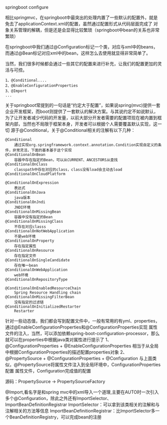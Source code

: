 springboot configure

相比springmvc，在springboot中最突出的处理内置了一些默认的配置外，就是免去了applicationContext.xml的配置，虽然通过配置形式从代码层面完成了
对象关系管理的解耦，但是还是会显得比较繁琐（springboot中bean的关系也非常繁琐）

在springboot中我们通过@Configuration标记一个类，对应与xml中的beans，而通过@Bean标记对应xml中的bean，这样怎么去使用就显得非常简单了。

当然，我们很多时候都会通过一些其它的配置来进行补充，让我们的配置更加的灵活与可控。

    1、@Conditional....
    2、@EnableConfigurationProperties
    3、@Import
    ...
    
关于springboot常提到的一句话是“约定大于配置”，如果说spring(mvc)提供一套企业开发框架，而boot则提供了一套默认的解决方案。与其说约定不如说默认，
为了让开发者减少代码的开发量，以前大部分开发者需要的配置项现在被内置到框架内部，当然也不局限于框架本身，开发者可以根据个人需要覆盖默认实现，这一切
源于@Conditional，关于@Conditional相关的注解有以下几种：

    @Conditional
        通过实现org.springframework.context.annotation.Condition实现自定义的条件，非常灵活，下面的基本基于这个实现
    @ConditionalOnBean
        容器中存在指定的Bean，可以从CURRENT、ANCESTORS从查找
    @ConditionalOnClass
        classpath中存在对应的class，class没有load会主动去load
    @ConditionalOnCloudPlatform
        
    @ConditionalOnExpression
        表达式
    @ConditionalOnJava
        java版本
    @ConditionalOnJndi
        JNDI环境
    @ConditionalOnMissingBean
        容器中没有指定的Bean
    @ConditionalOnMissingClass
        不存在对应classs
    @ConditionalOnNotWebApplication
        不是web环境
    @ConditionalOnProperty
        存在指定属性
    @ConditionalOnResource
        存在指定文件
    @ConditionalOnSingleCandidate
        存在唯一bean
    @ConditionalOnWebApplication
        web环境
    @ConditionalOnRepositoryType
        
    @ConditionalOnEnabledResourceChain
        Spring Resource Handling chain
    @ConditionalOnMissingFilterBean
        没有指定的过滤链
    @ConditionalOnInitializedRestarter
        Restarter
    
针对一些动态值，我们都会写到配置文件中，一般有常用的有yml、properties，通过@EnableConfigurationProperties和@ConfigurationProperties实现
属性文件的注入，当然，可以添加依赖spring-boot-configuration-processor，那么就可以在properties中根据java类对属性进行提示了
 1、@ConfigurationProperties + @EnableConfigurationProperties 相当于从全局中根据ConfigurationProperties的描述配置properties对象
 2、@PropertySource + @ConfigurationProperties + @Configuration 与上面类似，@PropertySource将属性文件注入到全局环境中，ConfigurationProperties配置
    属性文件，Configuration完成值的配置
    
   源码：PropertySource -> PropertySourceFactory
       
    
@Import,看名字是和spring mvc中的xml导入一个道理,主要在AUTO时一次引入多个@Configuration，除此之外还有ImportSelector、ImportBeanDefinitionRegistrar
 ImportSelector：可以拿到该类相关的注解和与注解相关的方法等信息
 ImportBeanDefinitionRegistrar：比ImportSelector多一个BeanDefinitionRegistry，可以完成bean的注册